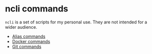 # ncli commands

`ncli` is a set of scripts for my personal use. They are not intended for a wider audience.

- [Alias commands](./alias-commands) 
- [Docker commands](./docker-commands)
- [Git commands](./git-commands)
